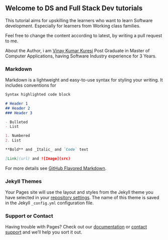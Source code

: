 ## Welcome to DS and Full Stack Dev tutorials

This tutorial aims for upskilling the learners who want to learn Software development. Especially for learners from Working class families.

Feel free to change the content according to latest, by writing a pull request to me.

About the Author, i am [Vinay Kumar Kuresi](https://www.vinaykumarkuresi.com/) Post Graduate in Master of Computer Applications, having Software Industry experience for 3 Years.

### Markdown

Markdown is a lightweight and easy-to-use syntax for styling your writing. It includes conventions for

```markdown
Syntax highlighted code block

# Header 1
## Header 2
### Header 3

- Bulleted
- List

1. Numbered
2. List

**Bold** and _Italic_ and `Code` text

[Link](url) and ![Image](src)
```

For more details see [GitHub Flavored Markdown](https://guides.github.com/features/mastering-markdown/).

### Jekyll Themes

Your Pages site will use the layout and styles from the Jekyll theme you have selected in your [repository settings](https://github.com/Vinaykuresi/vinaykumarkuresi.github.io/settings). The name of this theme is saved in the Jekyll `_config.yml` configuration file.

### Support or Contact

Having trouble with Pages? Check out our [documentation](https://docs.github.com/categories/github-pages-basics/) or [contact support](https://support.github.com/contact) and we’ll help you sort it out.
